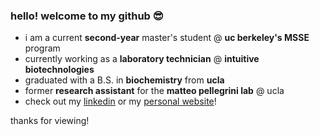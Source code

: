 ### hello! welcome to my github 😎

- i am a current **second-year** master's student @ **uc berkeley's MSSE** program
- currently working as a **laboratory technician** @ **intuitive biotechnologies**
- graduated with a B.S. in **biochemistry** from **ucla**
- former **research assistant** for the **matteo pellegrini lab** @ ucla
- check out my [linkedin](https://www.linkedin.com/in/jguevara) or my [personal website](https://www.saltyjared.me)!

thanks for viewing!

<!--
**saltyjared/saltyjared** is a ✨ _special_ ✨ repository because its `README.md` (this file) appears on your GitHub profile.

Here are some ideas to get you started:

- 🔭 I’m currently working on ...
- 🌱 I’m currently learning ...
- 👯 I’m looking to collaborate on ...
- 🤔 I’m looking for help with ...
- 💬 Ask me about ...
- 📫 How to reach me: ...
- 😄 Pronouns: ...
- ⚡ Fun fact: ...
-->
